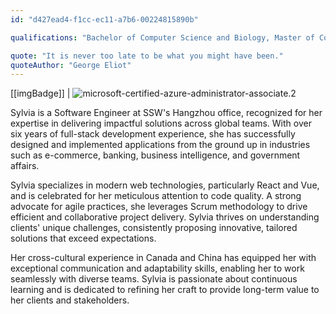```yaml
---
id: "d427ead4-f1cc-ec11-a7b6-00224815890b"

qualifications: "Bachelor of Computer Science and Biology, Master of Computer Science"

quote: "It is never too late to be what you might have been."
quoteAuthor: "George Eliot"
---
```


[[imgBadge]]
| ![microsoft-certified-azure-administrator-associate.2](../badges/Certification-microsoft-azure-developer-associate.png)

Sylvia is a Software Engineer at SSW's Hangzhou office, recognized for her expertise in delivering impactful solutions across global teams. With over six years of full-stack development experience, she has successfully designed and implemented applications from the ground up in industries such as e-commerce, banking, business intelligence, and government affairs.

Sylvia specializes in modern web technologies, particularly React and Vue, and is celebrated for her meticulous attention to code quality. A strong advocate for agile practices, she leverages Scrum methodology to drive efficient and collaborative project delivery. Sylvia thrives on understanding clients' unique challenges, consistently proposing innovative, tailored solutions that exceed expectations.

Her cross-cultural experience in Canada and China has equipped her with exceptional communication and adaptability skills, enabling her to work seamlessly with diverse teams. Sylvia is passionate about continuous learning and is dedicated to refining her craft to provide long-term value to her clients and stakeholders.
